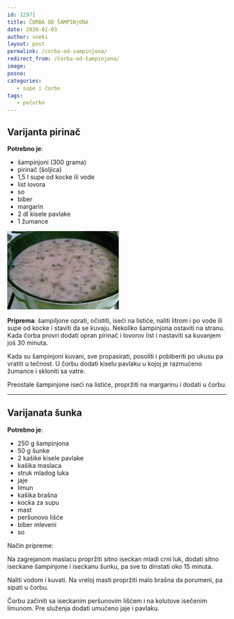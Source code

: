 ```yaml
---
id: 12971
title: ČORBA OD ŠAMPINjONA
date: 2020-01-03
author: sneki
layout: post
permalink: /corba-od-sampinjona/
redirect_from: /čorba-od-šampinjona/
image: 
posno: 
categories:
   - supe i čorbe
tags: 
   - pečurke
---
```

## Varijanta pirinač

**Potrebno je**:

  * šampinjoni (300 grama)
  * pirinač (šoljica)
  * 1,5 l supe od kocke ili vode
  * list lovora
  * so
  * biber
  * margarin
  * 2 dl kisele pavlake
  * 1 žumance

<img class="alignnone size-full wp-image-783" title="potazodsampinjona" src="/wp-content/uploads/2011/03/potazodsampinjona.jpg" alt="" width="256" height="180" /> 

**Priprema**: šampiljone oprati, očistiti, iseći na listiće, naliti litrom i po vode ili supe od kocke i staviti da se kuvaju. Nekoliko šampinjona ostaviti na stranu. Kada čorba provri dodati opran pirinač i lovorov list i nastaviti sa kuvanjem još 30 minuta.

Kada su šampinjoni kuvani, sve propasirati, posoliti i pobiberiti po ukusu pa vratiti u tečnost. U čorbu dodati kiselu pavlaku u kojoj je razmućeno žumance i skloniti sa vatre.

Preostale šampinjone iseći na listiće, propržiti na margarinu i dodati u čorbu.

---

## Varijanata šunka
**Potrebno je**:

* 250 g šampinjona 
* 50 g šunke 
* 2 kašike kisele pavlake 
* kašika maslaca 
* struk mladog luka 
* jaje
* limun
* kašika brašna
* kocka za supu
* mast
* peršunovo lišće
* biber mleveni
* so

Način pripreme:

Na zagrejanom maslacu propržiti sitno iseckan mladi crni luk, dodati sitno iseckane šampinjone i iseckanu šunku, pa sve to dinstati oko 15 minuta.

Naliti vodom i kuvati. Na vreloj masti propržiti malo brašna da porumeni, pa sipati u čorbu. 

Čorbu začiniti sa iseckanim peršunovim lišćem i na kolutove isečenim limunom. Pre služenja dodati umućeno jaje i pavlaku.

